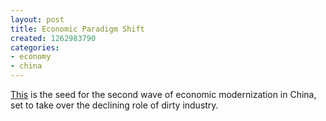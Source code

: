 ```yaml
---
layout: post
title: Economic Paradigm Shift
created: 1262983790
categories:
- economy
- china
---
```

[This](http://www.nytimes.com/2010/01/07/world/asia/07scholar.html) is the seed for the second wave of economic modernization in China, set to take over the declining role of dirty industry.
